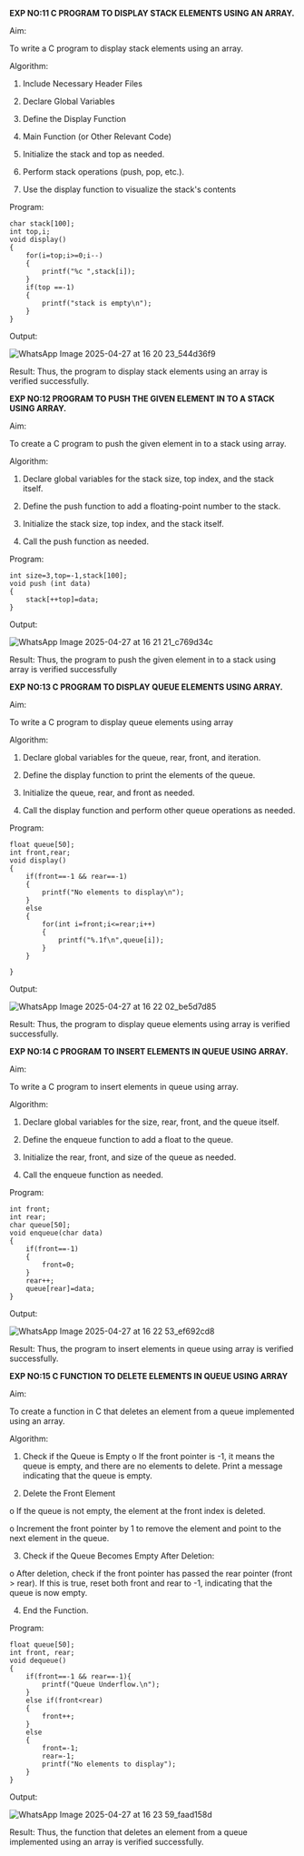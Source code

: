 **EXP NO:11 C PROGRAM TO DISPLAY STACK ELEMENTS USING AN ARRAY.**

Aim:

To write a C program to display stack elements using an array.

Algorithm:

1.	Include Necessary Header Files

2.	Declare Global Variables

3.	Define the Display Function

4.	Main Function (or Other Relevant Code)

5.	Initialize the stack and top as needed.

6.	Perform stack operations (push, pop, etc.).

7.	Use the display function to visualize the stack's contents
 
Program:
```
char stack[100];
int top,i;
void display()
{
    for(i=top;i>=0;i--)
    {
        printf("%c ",stack[i]);
    }
    if(top ==-1)
    {
        printf("stack is empty\n");
    }
}
```
Output:

![WhatsApp Image 2025-04-27 at 16 20 23_544d36f9](https://github.com/user-attachments/assets/61bc0cc4-50d3-47c8-89ab-65d79bc86798)



Result:
Thus, the program to display stack elements using an array is verified successfully.
 

**EXP NO:12  PROGRAM TO PUSH THE GIVEN ELEMENT IN TO A STACK USING ARRAY.**

Aim:

To create a C program to push the given element in to a stack using array.

Algorithm:

1.	Declare global variables for the stack size, top index, and the stack itself.

2.	Define the push function to add a floating-point number to the stack.

3.	Initialize the stack size, top index, and the stack itself.

4.	Call the push function as needed.
 
Program:
```
int size=3,top=-1,stack[100];
void push (int data)
{
    stack[++top]=data;
}
```
Output:

![WhatsApp Image 2025-04-27 at 16 21 21_c769d34c](https://github.com/user-attachments/assets/b66ce280-4742-4df6-8a58-a4f1131a9918)


Result:
Thus, the program to push the given element in to a stack using array is verified successfully


 
**EXP NO:13 C PROGRAM TO DISPLAY QUEUE ELEMENTS USING ARRAY.**

Aim:

To write a C program to display queue elements using array

Algorithm:

1.	Declare global variables for the queue, rear, front, and iteration.

2.	Define the display function to print the elements of the queue.

3.	Initialize the queue, rear, and front as needed.

4.	Call the display function and perform other queue operations as needed.

 
Program:
```
float queue[50];
int front,rear;
void display()
{
    if(front==-1 && rear==-1)
    {
        printf("No elements to display\n");
    }
    else
    {
        for(int i=front;i<=rear;i++)
        {
            printf("%.1f\n",queue[i]);
        }
    }
    
}
```
Output:

![WhatsApp Image 2025-04-27 at 16 22 02_be5d7d85](https://github.com/user-attachments/assets/34198460-7d90-43b7-a90a-651a48648e6b)


Result:
Thus, the program to display queue elements using array is verified successfully.


 
**EXP NO:14 C PROGRAM TO INSERT ELEMENTS IN QUEUE USING ARRAY.**

Aim:

To write a C program to insert elements in queue using array.

Algorithm:

1.	Declare global variables for the size, rear, front, and the queue itself.

2.	Define the enqueue function to add a float to the queue.

3.	Initialize the rear, front, and size of the queue as needed.

4.	Call the enqueue function as needed.

Program:
```
int front;
int rear;
char queue[50];
void enqueue(char data)
{
    if(front==-1)
    {
        front=0;
    }
    rear++;
    queue[rear]=data;
}
```
Output:

![WhatsApp Image 2025-04-27 at 16 22 53_ef692cd8](https://github.com/user-attachments/assets/e38868c0-1a9b-4e55-a038-c88f087de1c3)


Result:
Thus, the program to insert elements in queue using array is verified successfully.



 
**EXP NO:15 C FUNCTION TO DELETE ELEMENTS IN QUEUE USING ARRAY**



Aim:

To create a function in C that deletes an element from a queue implemented using an array.

Algorithm:

1.	Check if the Queue is Empty
o	If the front pointer is -1, it means the queue is empty, and there are no elements to delete. Print a message indicating that the queue is empty.

2.	Delete the Front Element

o	If the queue is not empty, the element at the front index is deleted.

o	Increment the front pointer by 1 to remove the element and point to the next element in the queue.

3.	Check if the Queue Becomes Empty After Deletion:

o	After deletion, check if the front pointer has passed the rear pointer (front > rear). If this is true, reset both front and rear to -1, indicating that the 
queue is now empty.

4.	End the Function.



Program:
```
float queue[50];
int front, rear;
void dequeue()
{
    if(front==-1 && rear==-1){
        printf("Queue Underflow.\n");
    }
    else if(front<rear)
    {
        front++;
    }
    else
    {
        front=-1;
        rear=-1;
        printf("No elements to display");
    }
}
```
Output:

![WhatsApp Image 2025-04-27 at 16 23 59_faad158d](https://github.com/user-attachments/assets/64cf7561-1bcd-4ffd-a48b-908566cc15c4)

Result:
Thus, the function that deletes an element from a queue implemented using an array is verified successfully.
